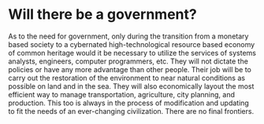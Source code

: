 # Will there be a government?

As to the need for government, only during the transition from a monetary based society to a cybernated high-technological resource based economy of common heritage would it be necessary to utilize the services of systems analysts, engineers, computer programmers, etc. They will not dictate the policies or have any more advantage than other people. Their job will be to carry out the restoration of the environment to near natural conditions as possible on land and in the sea. They will also economically layout the most efficient way to manage transportation, agriculture, city planning, and production. This too is always in the process of modification and updating to fit the needs of an ever-changing civilization. There are no final frontiers.